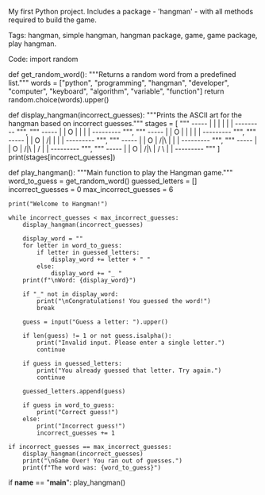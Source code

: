 My first Python project. Includes a package - 'hangman' - with all methods required to build the game.

Tags: hangman, simple hangman, hangman package, game, game package, play hangman.

Code:
import random

def get_random_word():
    """Returns a random word from a predefined list."""
    words = ["python", "programming", "hangman", "developer", "computer", "keyboard", "algorithm", "variable", "function"]
    return random.choice(words).upper()

def display_hangman(incorrect_guesses):
    """Prints the ASCII art for the hangman based on incorrect guesses."""
    stages = [
        """
           -----
           |   |
               |
               |
               |
               |
        ---------
        """,
        """
           -----
           |   |
           O   |
               |
               |
               |
        ---------
        """,
        """
           -----
           |   |
           O   |
           |   |
               |
               |
        ---------
        """,
        """
           -----
           |   |
           O   |
          /|   |
               |
               |
        ---------
        """,
        """
           -----
           |   |
           O   |
          /|\\  |
               |
               |
        ---------
        """,
        """
           -----
           |   |
           O   |
          /|\\  |
          /    |
               |
        ---------
        """,
        """
           -----
           |   |
           O   |
          /|\\  |
          / \\  |
               |
        ---------
        """
    ]
    print(stages[incorrect_guesses])

def play_hangman():
    """Main function to play the Hangman game."""
    word_to_guess = get_random_word()
    guessed_letters = []
    incorrect_guesses = 0
    max_incorrect_guesses = 6

    print("Welcome to Hangman!")

    while incorrect_guesses < max_incorrect_guesses:
        display_hangman(incorrect_guesses)

        display_word = ""
        for letter in word_to_guess:
            if letter in guessed_letters:
                display_word += letter + " "
            else:
                display_word += "_ "
        print(f"\nWord: {display_word}")

        if "_" not in display_word:
            print("\nCongratulations! You guessed the word!")
            break

        guess = input("Guess a letter: ").upper()

        if len(guess) != 1 or not guess.isalpha():
            print("Invalid input. Please enter a single letter.")
            continue

        if guess in guessed_letters:
            print("You already guessed that letter. Try again.")
            continue

        guessed_letters.append(guess)

        if guess in word_to_guess:
            print("Correct guess!")
        else:
            print("Incorrect guess!")
            incorrect_guesses += 1

    if incorrect_guesses == max_incorrect_guesses:
        display_hangman(incorrect_guesses)
        print("\nGame Over! You ran out of guesses.")
        print(f"The word was: {word_to_guess}")

if __name__ == "__main__":
    play_hangman()
